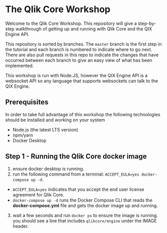 # The Qlik Core Workshop

Welcome to the Qlik Core Workshop. This repository will give a step-by-step
walkthrough of getting up and running with Qlik Core and the QIX Engine API.

This repository is sorted by branches. The `master` branch is the first step in the tutorial
and each branch is numbered to indicate where to go next. There are also pull requests in
this repo to indicate the changes that have occurred between each branch to give an easy view
of what has been implemented.

This workshop is run with Node.JS, however the QIX Engine API is a websocket API so any language
that supports websockets can talk to the QIX Engine.

## Prerequisites

In order to take full advantage of this workshop the following technologies should be installed and working on your system

- Node.js (the latest LTS version)
- npm/yarn
- Docker Desktop

## Step 1 - Running the Qlik Core docker image

1. ensure docker desktop is running.
2. run the following command from a terminal: `ACCEPT_EULA=yes docker-compose up -d`.
  - `ACCEPT_EULA=yes` indicates that you accept the end user license agreement for Qlik Core.
  - `docker-compose up -d` runs the Docker Compose CLI that reads the **docker-compose.yml**
    file and gets the docker image up and running.
3. wait a few seconds and run `docker ps` to ensure the image is running. you should see a line
   that includes `qlikcore/engine` under the IMAGE header.